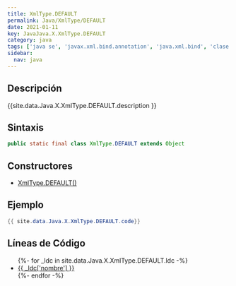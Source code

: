 ```yaml
---
title: XmlType.DEFAULT
permalink: Java/XmlType/DEFAULT
date: 2021-01-11
key: JavaJava.X.XmlType.DEFAULT
category: java
tags: ['java se', 'javax.xml.bind.annotation', 'java.xml.bind', 'clase java', 'Java 1.0']
sidebar: 
  nav: java
---
```


## Descripción
{{site.data.Java.X.XmlType.DEFAULT.description }}

## Sintaxis
~~~java
public static final class XmlType.DEFAULT extends Object
~~~

## Constructores
* [XmlType.DEFAULT()](/Java/XmlType/DEFAULT/XmlType/DEFAULT/)

## Ejemplo
~~~java
{{ site.data.Java.X.XmlType.DEFAULT.code}}
~~~

## Líneas de Código
<ul>
{%- for _ldc in site.data.Java.X.XmlType.DEFAULT.ldc -%}
   <li>
       <a href="{{_ldc['url'] }}">{{ _ldc['nombre'] }}</a>
   </li>
{%- endfor -%}
</ul>
